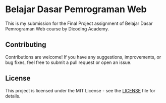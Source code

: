 # Belajar Dasar Pemrograman Web

This is my submission for the Final Project assignment of Belajar Dasar Pemrograman Web course by Dicoding Academy.

## Contributing

Contributions are welcome! If you have any suggestions, improvements, or bug fixes, feel free to submit a pull request or open an issue.

## License

This project is licensed under the MIT License - see the [LICENSE](LICENSE) file for details.